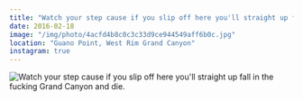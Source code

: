 ```yaml
---
title: "Watch your step cause if you slip off here you'll straight up fall in the fucking Grand Canyon and die."
date: 2016-02-18
image: "/img/photo/4acfd4b8c0c3c33d9ce944549aff6b0c.jpg"
location: "Guano Point, West Rim Grand Canyon"
instagram: true
---
```


![Watch your step cause if you slip off here you'll straight up fall in the fucking Grand Canyon and die.](/img/photo/4acfd4b8c0c3c33d9ce944549aff6b0c.jpg)
